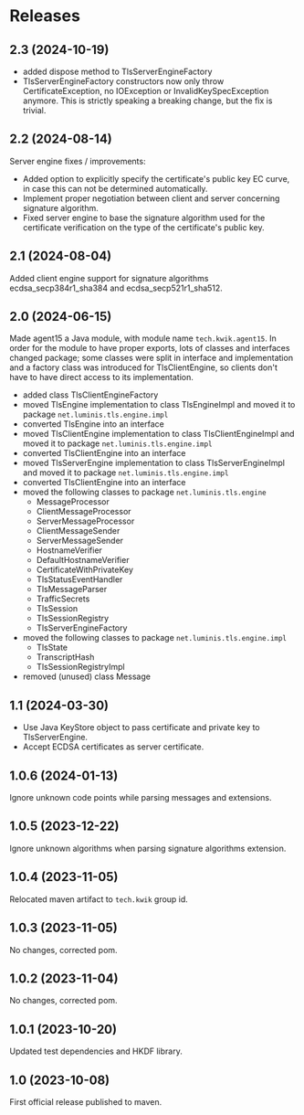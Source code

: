 # Releases

## 2.3 (2024-10-19)

- added dispose method to TlsServerEngineFactory
- TlsServerEngineFactory constructors now only throw CertificateException, no IOException or InvalidKeySpecException anymore.
  This is strictly speaking a breaking change, but the fix is trivial.

## 2.2 (2024-08-14)

Server engine fixes / improvements:
- Added option to explicitly specify the certificate's public key EC curve, in case this can not be determined automatically.  
- Implement proper negotiation between client and server concerning signature algorithm.
- Fixed server engine to base the signature algorithm used for the certificate verification on the type of the certificate's public key.

## 2.1 (2024-08-04)

Added client engine support for signature algorithms ecdsa_secp384r1_sha384 and ecdsa_secp521r1_sha512.

## 2.0 (2024-06-15)

Made agent15 a Java module, with module name `tech.kwik.agent15`. 
In order for the module to have proper exports, lots of classes and interfaces changed package; 
some classes were split in interface and implementation and a factory class was introduced for 
TlsClientEngine, so clients don't have to have direct access to its implementation.

- added class TlsClientEngineFactory
- moved TlsEngine implementation to class TlsEngineImpl and moved it to package `net.luminis.tls.engine.impl`
- converted TlsEngine into an interface
- moved TlsClientEngine implementation to class TlsClientEngineImpl and moved it to package `net.luminis.tls.engine.impl`
- converted TlsClientEngine into an interface
- moved TlsServerEngine implementation to class TlsServerEngineImpl and moved it to package `net.luminis.tls.engine.impl`
- converted TlsClientEngine into an interface
- moved the following classes to package `net.luminis.tls.engine`
  - MessageProcessor
  - ClientMessageProcessor
  - ServerMessageProcessor
  - ClientMessageSender
  - ServerMessageSender
  - HostnameVerifier
  - DefaultHostnameVerifier
  - CertificateWithPrivateKey
  - TlsStatusEventHandler
  - TlsMessageParser
  - TrafficSecrets
  - TlsSession
  - TlsSessionRegistry
  - TlsServerEngineFactory
- moved the following classes to package `net.luminis.tls.engine.impl`
  - TlsState
  - TranscriptHash
  - TlsSessionRegistryImpl
- removed (unused) class Message

## 1.1 (2024-03-30)

- Use Java KeyStore object to pass certificate and private key to TlsServerEngine.
- Accept ECDSA certificates as server certificate.

## 1.0.6 (2024-01-13)

Ignore unknown code points while parsing messages and extensions.

## 1.0.5 (2023-12-22)

Ignore unknown algorithms when parsing signature algorithms extension.

## 1.0.4 (2023-11-05)

Relocated maven artifact to `tech.kwik` group id.

## 1.0.3 (2023-11-05)

No changes, corrected pom.

## 1.0.2 (2023-11-04)

No changes, corrected pom.

## 1.0.1 (2023-10-20)

Updated test dependencies and HKDF library.

## 1.0 (2023-10-08)

First official release published to maven.
